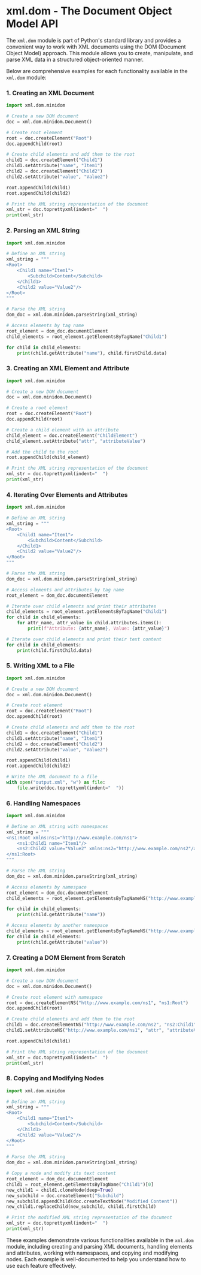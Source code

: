 # xml.dom - The Document Object Model API

The `xml.dom` module is part of Python's standard library and provides a convenient way to work with XML documents using the DOM (Document Object Model) approach. This module allows you to create, manipulate, and parse XML data in a structured object-oriented manner.

Below are comprehensive examples for each functionality available in the `xml.dom` module:

### 1. Creating an XML Document

```python
import xml.dom.minidom

# Create a new DOM document
doc = xml.dom.minidom.Document()

# Create root element
root = doc.createElement("Root")
doc.appendChild(root)

# Create child elements and add them to the root
child1 = doc.createElement("Child1")
child1.setAttribute("name", "Item1")
child2 = doc.createElement("Child2")
child2.setAttribute("value", "Value2")

root.appendChild(child1)
root.appendChild(child2)

# Print the XML string representation of the document
xml_str = doc.toprettyxml(indent="  ")
print(xml_str)
```

### 2. Parsing an XML String

```python
import xml.dom.minidom

# Define an XML string
xml_string = """
<Root>
    <Child1 name="Item1">
        <Subchild>Content</Subchild>
    </Child1>
    <Child2 value="Value2"/>
</Root>
"""

# Parse the XML string
dom_doc = xml.dom.minidom.parseString(xml_string)

# Access elements by tag name
root_element = dom_doc.documentElement
child_elements = root_element.getElementsByTagName("Child1")

for child in child_elements:
    print(child.getAttribute("name"), child.firstChild.data)
```

### 3. Creating an XML Element and Attribute

```python
import xml.dom.minidom

# Create a new DOM document
doc = xml.dom.minidom.Document()

# Create a root element
root = doc.createElement("Root")
doc.appendChild(root)

# Create a child element with an attribute
child_element = doc.createElement("ChildElement")
child_element.setAttribute("attr", "attributeValue")

# Add the child to the root
root.appendChild(child_element)

# Print the XML string representation of the document
xml_str = doc.toprettyxml(indent="  ")
print(xml_str)
```

### 4. Iterating Over Elements and Attributes

```python
import xml.dom.minidom

# Define an XML string
xml_string = """
<Root>
    <Child1 name="Item1">
        <Subchild>Content</Subchild>
    </Child1>
    <Child2 value="Value2"/>
</Root>
"""

# Parse the XML string
dom_doc = xml.dom.minidom.parseString(xml_string)

# Access elements and attributes by tag name
root_element = dom_doc.documentElement

# Iterate over child elements and print their attributes
child_elements = root_element.getElementsByTagName("Child1")
for child in child_elements:
    for attr_name, attr_value in child.attributes.items():
        print(f"Attribute: {attr_name}, Value: {attr_value}")

# Iterate over child elements and print their text content
for child in child_elements:
    print(child.firstChild.data)
```

### 5. Writing XML to a File

```python
import xml.dom.minidom

# Create a new DOM document
doc = xml.dom.minidom.Document()

# Create root element
root = doc.createElement("Root")
doc.appendChild(root)

# Create child elements and add them to the root
child1 = doc.createElement("Child1")
child1.setAttribute("name", "Item1")
child2 = doc.createElement("Child2")
child2.setAttribute("value", "Value2")

root.appendChild(child1)
root.appendChild(child2)

# Write the XML document to a file
with open("output.xml", "w") as file:
    file.write(doc.toprettyxml(indent="  "))
```

### 6. Handling Namespaces

```python
import xml.dom.minidom

# Define an XML string with namespaces
xml_string = """
<ns1:Root xmlns:ns1="http://www.example.com/ns1">
    <ns1:Child1 name="Item1"/>
    <ns2:Child2 value="Value2" xmlns:ns2="http://www.example.com/ns2"/>
</ns1:Root>
"""

# Parse the XML string
dom_doc = xml.dom.minidom.parseString(xml_string)

# Access elements by namespace
root_element = dom_doc.documentElement
child_elements = root_element.getElementsByTagNameNS("http://www.example.com/ns1", "Child1")

for child in child_elements:
    print(child.getAttribute("name"))

# Access elements by another namespace
child_elements = root_element.getElementsByTagNameNS("http://www.example.com/ns2", "Child2")
for child in child_elements:
    print(child.getAttribute("value"))
```

### 7. Creating a DOM Element from Scratch

```python
import xml.dom.minidom

# Create a new DOM document
doc = xml.dom.minidom.Document()

# Create root element with namespace
root = doc.createElementNS("http://www.example.com/ns1", "ns1:Root")
doc.appendChild(root)

# Create child elements and add them to the root
child1 = doc.createElementNS("http://www.example.com/ns2", "ns2:Child1")
child1.setAttributeNS("http://www.example.com/ns1", "attr", "attributeValue")

root.appendChild(child1)

# Print the XML string representation of the document
xml_str = doc.toprettyxml(indent="  ")
print(xml_str)
```

### 8. Copying and Modifying Nodes

```python
import xml.dom.minidom

# Define an XML string
xml_string = """
<Root>
    <Child1 name="Item1">
        <Subchild>Content</Subchild>
    </Child1>
    <Child2 value="Value2"/>
</Root>
"""

# Parse the XML string
dom_doc = xml.dom.minidom.parseString(xml_string)

# Copy a node and modify its text content
root_element = dom_doc.documentElement
child1 = root_element.getElementsByTagName("Child1")[0]
new_child1 = child1.cloneNode(deep=True)
new_subchild = doc.createElement("Subchild")
new_subchild.appendChild(doc.createTextNode("Modified Content"))
new_child1.replaceChild(new_subchild, child1.firstChild)

# Print the modified XML string representation of the document
xml_str = doc.toprettyxml(indent="  ")
print(xml_str)
```

These examples demonstrate various functionalities available in the `xml.dom` module, including creating and parsing XML documents, handling elements and attributes, working with namespaces, and copying and modifying nodes. Each example is well-documented to help you understand how to use each feature effectively.
